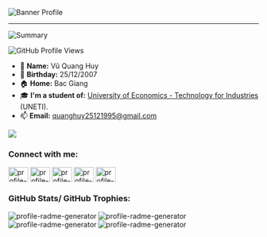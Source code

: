 ![Banner Profile](https://github.com/user-attachments/assets/9d27892e-5441-4d78-9831-49304a16f077)

---

![Summary](http://github-profile-summary-cards.vercel.app/api/cards/profile-details?username=huyvu2512&theme=algolia)

![GitHub Profile Views](https://komarev.com/ghpvc/?username=huyvu2512&color=blue&style=for-the-badge)

* 🧑 **Name:** Vũ Quang Huy
* 🎂 **Birthday:** 25/12/2007
* 🏠 **Home:** Bac Giang
* 🎓 **I'm a student of:** [University of Economics - Technology for Industries](https://uneti.edu.vn/) (UNETI).
* 📫 **Email:** quanghuy25121995@gmail.com

![](https://github-profile-trophy.vercel.app/?username=huyvu2512&theme=tokyonight&no-frame=false&no-bg=false&margin-w=4)

<h3 align="left">Connect with me:</h3>
<p align="left">
  <a href="https://github.com/huyvu2512" target="_blank"><img align="center" src="https://raw.githubusercontent.com/rahuldkjain/github-profile-readme-generator/master/src/images/icons/Social/github.svg" alt="profile-radme-generator" height="30" width="40" /></a>
  <a href="https://fb.com/huyvu2512" target="_blank"><img align="center" src="https://raw.githubusercontent.com/rahuldkjain/github-profile-readme-generator/master/src/images/icons/Social/facebook.svg" alt="profile-radme-generator" height="30" width="40" /></a>
  <a href="https://instagram.com/v.huy2512" target="_blank"><img align="center" src="https://raw.githubusercontent.com/rahuldkjain/github-profile-readme-generator/master/src/images/icons/Social/instagram.svg" alt="profile-radme-generator" height="30" width="40" /></a>
  <a href="https://twitter.com/huyvu2512" target="_blank"><img align="center" src="https://raw.githubusercontent.com/rahuldkjain/github-profile-readme-generator/master/src/images/icons/Social/twitter.svg" alt="profile-radme-generator" height="30" width="40" /></a>
  <a href="https://www.youtube.com/@huyvu_2512" target="_blank"><img align="center" src="https://raw.githubusercontent.com/rahuldkjain/github-profile-readme-generator/master/src/images/icons/Social/youtube.svg" alt="profile-radme-generator" height="30" width="40" /></a>
</p>

<h3 align="left">GitHub Stats/ GitHub Trophies:</h3> <p align="left"> 
  
<img align="left" height="auto" width={300} src="https://github-readme-stats.vercel.app/api?username=huyvu2512&show_icons=true&theme=dark&locale=en&hide_border=false" alt="profile-radme-generator" />
<img align="left" height="auto" width={300} src="https://github-readme-streak-stats.herokuapp.com/?user=huyvu2512&theme=dark&mode=weekly&hide_border=false&locale=en" alt="profile-radme-generator" />
<img align="left" height="auto" width={300} src="https://github-readme-stats.vercel.app/api/top-langs/?username=huyvu2512&theme=dark&hide_border=false" alt="profile-radme-generator" />
<img align="left" height="auto" width={300} src="https://github-contributor-stats.vercel.app/api?username=huyvu2512&limit=5&theme=dark&combine_all_yearly_contributions=true" alt="profile-radme-generator" />
